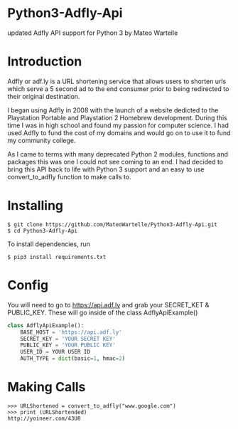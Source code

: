 # Python3-Adfly-Api
updated Adfly API support for Python 3
by Mateo Wartelle

# Introduction
Adfly or adf.ly is a URL shortening service that allows users to shorten urls which serve a 5 second ad to the end consumer prior to being redirected to their original destination.

I began using Adfly in 2008 with the launch of a website dedicted to the Playstation Portable and Playstation 2 Homebrew development. During this time I was in high school and found my passion for computer science. I had used Adfly to fund the cost of my domains and would go on to use it to fund my community college. 

As I came to terms with many deprecated Python 2 modules, functions and packages this was one I could not see coming to an end. I had decided to bring this API back to life with Python 3 support and an easy to use convert_to_adfly function to make calls to.

# Installing 
```
$ git clone https://github.com/MateoWartelle/Python3-Adfly-Api.git
$ cd Python3-Adfly-Api
```
To install dependencies, run
```
$ pip3 install requirements.txt
```
# Config
You will need to go to https://api.adf.ly and grab your SECRET_KET & PUBLIC_KEY. 
These will go inside of the class AdflyApiExample()

```python
class AdflyApiExample():
    BASE_HOST = 'https://api.adf.ly'
    SECRET_KEY = 'YOUR SECRET KEY'
    PUBLIC_KEY = 'YOUR PUBLIC KEY'
    USER_ID = YOUR USER ID
    AUTH_TYPE = dict(basic=1, hmac=2)
```
# Making Calls
```
>>> URLShortened = convert_to_adfly("www.google.com")
>>> print (URLShortended)
http://yoineer.com/43U0
```
